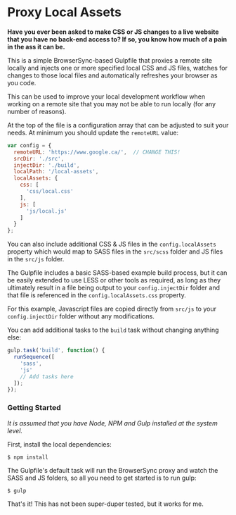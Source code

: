 # Proxy Local Assets

**Have you ever been asked to make CSS or JS changes to a live website that you have no back-end access to?  If so, you know how much of a pain in the ass it can be.**

This is a simple BrowserSync-based Gulpfile that proxies a remote site locally and injects one or more specified local CSS and JS files, watches for changes to those local files and automatically refreshes your browser as you code.

This can be used to improve your local development workflow when working on a remote site that you may not be able to run locally (for any number of reasons).

At the top of the file is a configuration array that can be adjusted to suit your needs.  At minimum you should update the `remoteURL` value:

```javascript
var config = {
  remoteURL: 'https://www.google.ca/',  // CHANGE THIS!
  srcDir: './src',
  injectDir: './build',
  localPath: '/local-assets',
  localAssets: {
    css: [
      'css/local.css'
    ],
    js: [
      'js/local.js'
    ]
  }
};
```

You can also include additional CSS & JS files in the `config.localAssets` property which would map to SASS files in the `src/scss` folder and JS files in the `src/js` folder.

The Gulpfile includes a basic SASS-based example build process, but it can be easily extended to use LESS or other tools as required, as long as they ultimately result in a file being output to your `config.injectDir` folder and that file is referenced in the `config.localAssets.css` property.

For this example, Javascript files are copied directly from `src/js` to your `config.injectDir` folder without any modifications.

You can add additional tasks to the `build` task without changing anything else:

```javascript
gulp.task('build', function() {
  runSequence([
    'sass',
    'js'
    // Add tasks here
  ]);
});
```

### Getting Started

*It is assumed that you have Node, NPM and Gulp installed at the system level.*

First, install the local dependencies:

```
$ npm install
```

The Gulpfile's default task will run the BrowserSync proxy and watch the SASS and JS folders, so all you need to get started is to run gulp:

```
$ gulp
```

That's it!  This has not been super-duper tested, but it works for me.

